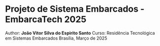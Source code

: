 # Projeto de Sistema Embarcados - EmbarcaTech 2025 
Author: **João Vitor Silva do Espirito Santo**
Curso: Residência Tecnológica em Sistemas Embarcados
Brasília, Março de 2025
